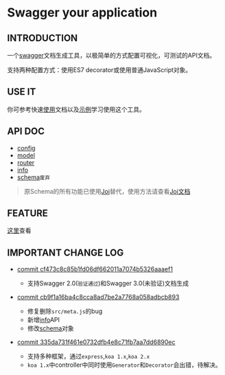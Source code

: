 # Swagger your application

## INTRODUCTION

一个[swagger](https://swagger.io)文档生成工具，以极简单的方式配置可视化，可测试的API文档。

支持两种配置方式：使用ES7 decorator或使用普通JavaScript对象。

## USE IT

你可参考快速[使用](/docs/start.md)文档以及[示例](/example)学习使用这个工具。

## API DOC
- [config](/docs/config.md)
- [model](/docs/model.md)
- [router](/docs/router.md)
- [info](/docs/info.md)
- [schema](/doc/schema.md)`废弃`
> 原Schema的所有功能已使用[Joi](https://github.com/hapijs/joi)替代，使用方法请查看[Joi文档](https://github.com/hapijs/joi/blob/v11.0.2/API.md)

## FEATURE

[这里](/docs/feature.md)查看

## IMPORTANT CHANGE LOG

- [commit cf473c8c85b1fd06df662011a7074b5326aaaef1](/commit/cf473c8c85b1fd06df662011a7074b5326aaaef1)
  - 支持Swagger 2.0(`验证通过`)和Swagger 3.0(未验证)文档生成

- [commit cb9f1a16ba4c8cca8ad7be2a7768a058adbcb893](/commit/cb9f1a16ba4c8cca8ad7be2a7768a058adbcb893)
  - 修复删除`src/meta.js`的bug
  - 新增[info](/docs/info.md)API
  - 修改[schema](/docs/schema.md)对象

- [commit 335da731f461e0732dfb4e8c71fb7aa7dd6890ec](/commit/335da731f461e0732dfb4e8c71fb7aa7dd6890ec)
  - 支持多种框架，通过`express`,`koa 1.x`,`koa 2.x`
  - `koa 1.x`中controller中同时使用`Generator`和`Decorator`会出错，待解决。